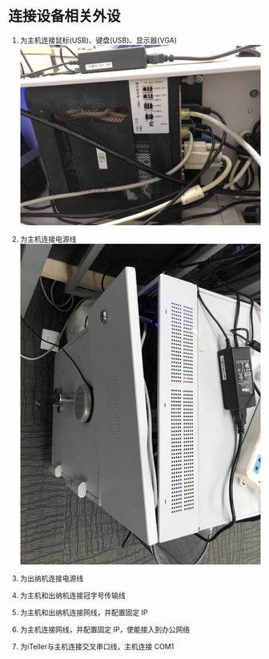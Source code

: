 # 连接设备相关外设

1. 为主机连接鼠标(USB)、键盘(USB)、显示器(VGA)                                        
   ![](/assets/terminal.jpg)
2. 为主机连接电源线                                        
   ![](/assets/tailbox.jpg)
3. 为出纳机连接电源线                                        
   
4. 为主机和出纳机连接冠字号传输线                                        
   
5. 为主机和出纳机连接网线，并配置固定 IP                                        
   
6. 为主机连接网线，并配置固定 IP，使能接入到办公网络
   
7. 为iTeller与主机连接交叉串口线，主机连接 COM1
